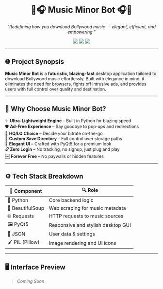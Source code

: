 <h1 align="center">
  🚀🎧 Music Minor Bot 🎧🚀  
</h1>

<p align="center">
  <i>“Redefining how you download Bollywood music — elegant, efficient, and empowering.”</i>
</p>

<p align="center">
  <img src="https://img.shields.io/badge/Python-3.10+-3776AB?style=for-the-badge&logo=python&logoColor=white">
  <img src="https://img.shields.io/badge/GUI-PyQt5-41CD52?style=for-the-badge&logo=qt&logoColor=white">
  <img src="https://img.shields.io/badge/Status-Stable-brightgreen?style=for-the-badge">
</p>

---

## 🌐 Project Synopsis

**Music Minor Bot** is a **futuristic, blazing-fast** desktop application tailored to download Bollywood music effortlessly. Built with elegance in mind, it eliminates the need for browsers, fights off intrusive ads, and provides users with full control over quality and destination.

---

## 🧠 Why Choose Music Minor Bot?

✨ **Ultra-Lightweight Engine** – Built in Python for blazing speed  
🛡️ **Ad-Free Experience** – Say goodbye to pop-ups and redirections  
🎵 **HQ/LQ Choice** – Decide your bitrate on-the-go  
📁 **Custom Save Directory** – Full control over storage paths  
🎨 **Elegant UI** – Crafted with PyQt5 for a premium look  
🔓 **Zero Login** – No tracking, no signup, just plug and play  
🆓 **Forever Free** – No paywalls or hidden features

---

## ⚙️ Tech Stack Breakdown

| 🚀 Component      | 🔍 Role |
|------------------|--------|
| 🐍 Python         | Core backend logic |
| 🧪 BeautifulSoup  | Web scraping for music metadata |
| 🌐 Requests       | HTTP requests to music sources |
| 🖼️ PyQt5          | Responsive and stylish desktop GUI |
| 🧾 JSON           | User data & settings |
| 🖌️ PIL (Pillow)   | Image rendering and UI icons |

---

## 🖥️ Interface Preview

> *Coming Soon*
